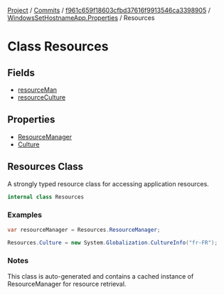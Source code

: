 [Project](../../../../index.md) / [Commits](../../../index.md) / [f961c659f18603cfbd37616f9913546ca3398905](../../index.md) / [WindowsSetHostnameApp.Properties](../index.md) / Resources

# Class Resources

## Fields
- [resourceMan](./resourceMan.md)
- [resourceCulture](./resourceCulture.md)

## Properties
- [ResourceManager](./ResourceManager.md)
- [Culture](./Culture.md)

## Resources Class

A strongly typed resource class for accessing application resources.

```csharp
internal class Resources
```

### Examples
```csharp
var resourceManager = Resources.ResourceManager;
```

```csharp
Resources.Culture = new System.Globalization.CultureInfo("fr-FR");
```

### Notes
This class is auto-generated and contains a cached instance of ResourceManager for resource retrieval.

